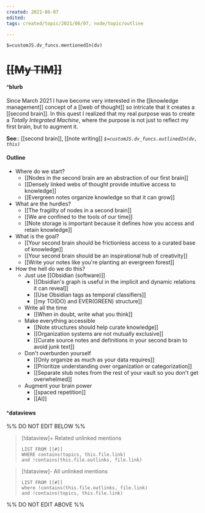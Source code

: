 ```yaml
---
created: 2021-06-07
edited: 
tags: created/topic/2021/06/07, node/topic/outline

---
```

`$=customJS.dv_funcs.mentionedIn(dv)`

# <s class="topic-title">[[My TIM]]</s>

#### ^blurb

Since March 2021 I have become very interested in the [[knowledge management]] concept of a [[web of thought]] so intricate that it creates a [[second brain]]. In this quest I realized that my real purpose was to create a *Totally Integrated Machine*, where the purpose is not just to reflect my first brain, but to augment it.

**See**:: [[second brain]], [[note writing]]
*`$=customJS.dv_funcs.outlinedIn(dv, this)`*

#### Outline

- Where do we start?
	- [[Nodes in the second brain are an abstraction of our first brain]]
	- [[Densely linked webs of thought provide intuitive access to knowledge]]
	- [[Evergreen notes organize knowledge so that it can grow]]
- What are the hurdles?
	- [[The fragility of nodes in a second brain]]
	- [[We are confined to the tools of our time]]
	- [[Note storage is important because it defines how you access and retain knowledge]]
- What is the goal?
	- [[Your second brain should be frictionless access to a curated base of knowledge]]
	- [[Your second brain should be an inspirational hub of creativity]]
	- [[Write your notes like you're planting an evergreen forest]]
- How the hell do we do this?
	- Just use [[Obsidian (software)]]
		- [[Obsidian's graph is useful in the implicit and dynamic relations it can reveal]]
		- [[Use Obsidian tags as temporal classifiers]]
		- [[my TO(DO) and EVER(GREEN) structure]]
	- Write all the time
		- [[When in doubt, write what you think]]
	- Make everything accessible
		- [[Note structures should help curate knowledge]]
		- [[Organization systems are not mutually exclusive]]		
		- [[Curate source notes and definitions in your second brain to avoid junk text]]
	- Don't overburden yourself
		- [[Only organize as much as your data requires]]
		- [[Prioritize understanding over organization or categorization]]
		- [[Separate stub notes from the rest of your vault so you don't get overwhelmed]]
	- Augment your brain power
		- [[spaced repetition]]
		- [[AI]]

#### ^dataviews

%% DO NOT EDIT BELOW %%
> [!dataview]+ Related unlinked mentions
> ```dataview
> LIST FROM [[#]]
> WHERE contains(topics, this.file.link)
> and !contains(this.file.outlinks, file.link)
> ```
 
> [!dataview]- All unlinked mentions
> ```dataview
> LIST FROM [[#]]
> where !contains(this.file.outlinks, file.link)
> and !contains(topics, this.file.link)
> ```

%% DO NOT EDIT ABOVE %%